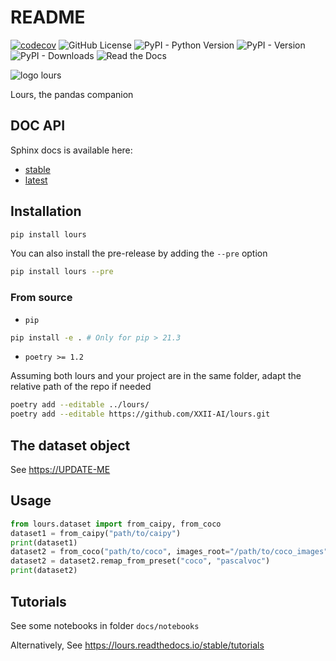 # README

[![codecov](https://img.shields.io/codecov/c/gh/XXII-AI/lours?logo=codecov&color=cyan)](https://codecov.io/gh/XXII-AI/Lours) ![GitHub License](https://img.shields.io/github/license/XXII-AI/Lours?color=violet&logo=license) ![PyPI - Python Version](https://img.shields.io/pypi/pyversions/lours?logo=python)
 ![PyPI - Version](https://img.shields.io/pypi/v/lours?logo=pypi) ![PyPI - Downloads](https://img.shields.io/pypi/dm/lours?color=yellow) ![Read the Docs](https://img.shields.io/readthedocs/lours?logo=readthedocs&color=orange)

![logo lours](docs/_static/logo-title-readme.png)

Lours, the pandas companion

## DOC API

Sphinx docs is available here:

- [stable](https://lours.readthedocs.io/stable/)
- [latest](https://lours.readthedocs.io/latest/)

## Installation

```bash
pip install lours
```

You can also install the pre-release by adding the `--pre` option

```bash
pip install lours --pre
```

### From source

- `pip`

```bash
pip install -e . # Only for pip > 21.3
```

- `poetry >= 1.2`

Assuming both lours and your project are in the same folder, adapt the relative path of the repo if needed

```bash
poetry add --editable ../lours/
poetry add --editable https://github.com/XXII-AI/lours.git
```

## The dataset object

See <https://UPDATE-ME>

## Usage

```python
from lours.dataset import from_caipy, from_coco
dataset1 = from_caipy("path/to/caipy")
print(dataset1)
dataset2 = from_coco("path/to/coco", images_root="/path/to/coco_images")
dataset2 = dataset2.remap_from_preset("coco", "pascalvoc")
print(dataset2)
```

## Tutorials

See some notebooks in folder `docs/notebooks`

Alternatively, See <https://lours.readthedocs.io/stable/tutorials>
